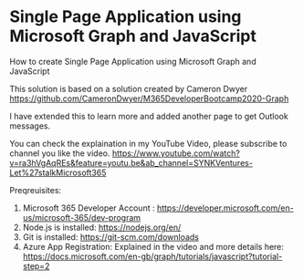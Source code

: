 # Single Page Application using Microsoft Graph and JavaScript
How to create Single Page Application using Microsoft Graph and JavaScript

This solution is based on a solution created by Cameron Dwyer https://github.com/CameronDwyer/M365DeveloperBootcamp2020-Graph

I have extended this to learn more and added another page to get Outlook messages.

You can check the explaination in my YouTube Video, please subscribe to channel you like the video.
https://www.youtube.com/watch?v=ra3hVgAqREs&feature=youtu.be&ab_channel=SYNKVentures-Let%27stalkMicrosoft365

Preqreuisites:
1. Microsoft 365 Developer Account : https://developer.microsoft.com/en-us/microsoft-365/dev-program
2. Node.js is installed: https://nodejs.org/en/
3. Git is installed: https://git-scm.com/downloads
4. Azure App Registration: Explained in the video and more details here: https://docs.microsoft.com/en-gb/graph/tutorials/javascript?tutorial-step=2



